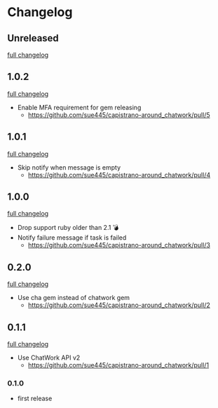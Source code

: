 # Changelog
## Unreleased
[full changelog](https://github.com/sue445/capistrano-around_chatwork/compare/v1.0.2...master)

## 1.0.2
[full changelog](https://github.com/sue445/capistrano-around_chatwork/compare/v1.0.1...v1.0.2)

* Enable MFA requirement for gem releasing
  * https://github.com/sue445/capistrano-around_chatwork/pull/5

## 1.0.1
[full changelog](https://github.com/sue445/capistrano-around_chatwork/compare/v1.0.0...v1.0.1)

* Skip notify when message is empty
  * https://github.com/sue445/capistrano-around_chatwork/pull/4

## 1.0.0
[full changelog](https://github.com/sue445/capistrano-around_chatwork/compare/v0.2.0...v1.0.0)

* Drop support ruby older than 2.1 :bomb:
* Notify failure message if task is failed
  * https://github.com/sue445/capistrano-around_chatwork/pull/3

## 0.2.0
[full changelog](https://github.com/sue445/capistrano-around_chatwork/compare/v0.1.1...v0.2.0)

* Use cha gem instead of chatwork gem
  * https://github.com/sue445/capistrano-around_chatwork/pull/2

## 0.1.1
[full changelog](https://github.com/sue445/capistrano-around_chatwork/compare/v0.1.0...v0.1.1)

* Use ChatWork API v2
  * https://github.com/sue445/capistrano-around_chatwork/pull/1

### 0.1.0
* first release

